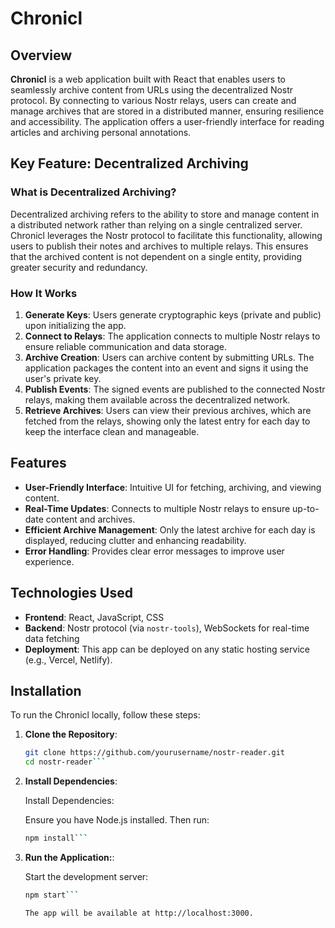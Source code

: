 # Chronicl

## Overview

**Chronicl** is a web application built with React that enables users to seamlessly archive content from URLs using the decentralized Nostr protocol. By connecting to various Nostr relays, users can create and manage archives that are stored in a distributed manner, ensuring resilience and accessibility. The application offers a user-friendly interface for reading articles and archiving personal annotations.

## Key Feature: Decentralized Archiving

### What is Decentralized Archiving?

Decentralized archiving refers to the ability to store and manage content in a distributed network rather than relying on a single centralized server. Chronicl leverages the Nostr protocol to facilitate this functionality, allowing users to publish their notes and archives to multiple relays. This ensures that the archived content is not dependent on a single entity, providing greater security and redundancy.

### How It Works

1. **Generate Keys**: Users generate cryptographic keys (private and public) upon initializing the app.
2. **Connect to Relays**: The application connects to multiple Nostr relays to ensure reliable communication and data storage.
3. **Archive Creation**: Users can archive content by submitting URLs. The application packages the content into an event and signs it using the user's private key.
4. **Publish Events**: The signed events are published to the connected Nostr relays, making them available across the decentralized network.
5. **Retrieve Archives**: Users can view their previous archives, which are fetched from the relays, showing only the latest entry for each day to keep the interface clean and manageable.

## Features

- **User-Friendly Interface**: Intuitive UI for fetching, archiving, and viewing content.
- **Real-Time Updates**: Connects to multiple Nostr relays to ensure up-to-date content and archives.
- **Efficient Archive Management**: Only the latest archive for each day is displayed, reducing clutter and enhancing readability.
- **Error Handling**: Provides clear error messages to improve user experience.

## Technologies Used

- **Frontend**: React, JavaScript, CSS
- **Backend**: Nostr protocol (via `nostr-tools`), WebSockets for real-time data fetching
- **Deployment**: This app can be deployed on any static hosting service (e.g., Vercel, Netlify).

## Installation

To run the Chronicl locally, follow these steps:

1. **Clone the Repository**:

   ```bash
   git clone https://github.com/yourusername/nostr-reader.git
   cd nostr-reader```

2. **Install Dependencies**:

    Install Dependencies:

    Ensure you have Node.js installed. Then run:
     ```bash
     npm install```

3. **Run the Application:**:

    Start the development server:

    ```bash
    npm start```

    The app will be available at http://localhost:3000.
